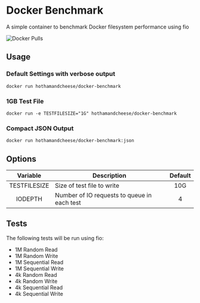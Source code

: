# Docker Benchmark
A simple container to benchmark Docker filesystem performance using fio

![Docker Pulls](https://img.shields.io/docker/pulls/hothamandcheese/docker-benchmark)

## Usage

### Default Settings with verbose output

`docker run hothamandcheese/docker-benchmark`

### 1GB Test File

`docker run -e TESTFILESIZE="1G" hothamandcheese/docker-benchmark`

### Compact JSON Output

`docker run hothamandcheese/docker-benchmark:json`

## Options

|   Variable   | Description                | Default |
|:------------:|----------------------------|:-------:|
| TESTFILESIZE | Size of test file to write |   10G   |
|   IODEPTH    | Number of IO requests to queue in each test | 4 |

## Tests

The following tests will be run using fio:

* 1M Random Read
* 1M Random Write
* 1M Sequential Read
* 1M Sequential Write
* 4k Random Read
* 4k Random Write
* 4k Sequential Read
* 4k Sequential Write
